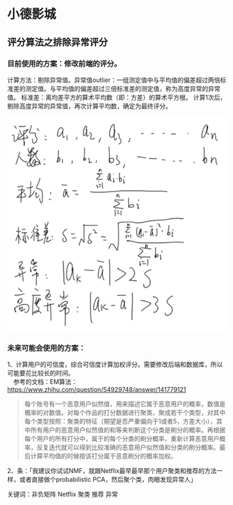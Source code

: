 # 小德影城

## 评分算法​之排除异常评分

### 目前使用的方案：修改前端的评分。

计算方法：剔除异常值。异常值outlier：一组测定值中与平均值的偏差超过两倍标准差的测定值。与平均值的偏差超过三倍标准差的测定值，称为高度异常的异常值。 标准差：离均差平方的算术平均数（即：方差）的算术平方根。 计算1次后，剔除高度异常的异常值，再次计算平均数，确定为最终评分。

![](../.gitbook/assets/小德影城评分算法.png)

### **未来可能会使用的方案：**

1、计算用户的可信度，综合可信度计算加权评分。需要修改后端和数据库，所以可能要花比较长的时间。\
　参考的文档：EM算法：https://www.zhihu.com/question/54929748/answer/141779121

> 每个账号有一个恶意用户似然值，用来描述它属于恶意用户的概率，数值是概率的对数值。对每个作品的打分数据进行聚类，聚成若干个类型，对其中每个类型按照：聚类的特征（期望是否严重偏向于1或者5，方差大小），其中所有用户的恶意用户似然值的和等来判断这个分类是刷分的概率。再根据每个用户的所有打分中，属于的每个分类的刷分概率，重新计算恶意用户概率，反复迭代就可以得到比较准确的恶意用户似然值和分类的刷分概率。最后计算平均值的时候按该打分属于恶意刷分的概率加权。

2、条：「我建议你试试NMF，就跟Netflix最早最早那个用户聚类和推荐的方法一样，或者直接做个probabilistic PCA，然后聚个类，肉眼发现异常人」

关键词：非负矩阵 Netflix 聚类 推荐 异常
